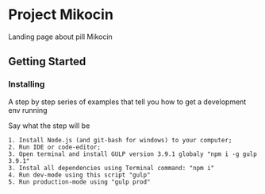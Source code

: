 # Project Mikocin

Landing page about pill Mikocin

## Getting Started

### Installing

A step by step series of examples that tell you how to get a development env running

Say what the step will be

```
1. Install Node.js (and git-bash for windows) to your computer;
2. Run IDE or code-editor;
3. Open terminal and install GULP version 3.9.1 globaly "npm i -g gulp 3.9.1"
3. Instal all dependencies using Terminal command: "npm i"
4. Run dev-mode using this script "gulp"
5. Run production-mode using "gulp prod"
```

